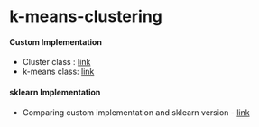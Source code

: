 # k-means-clustering

#### Custom Implementation
- Cluster class : [link](https://github.com/aroraayush/k-means-clustering/blob/main/cluster.py)
- k-means class: [link](https://github.com/aroraayush/k-means-clustering/blob/main/kmeans.py)

#### sklearn Implementation

- Comparing custom implementation and sklearn version - [link](https://github.com/aroraayush/k-means-clustering/blob/main/Comparing%20Kmeans%20(custom%20vs%20sklearn).ipynb)

